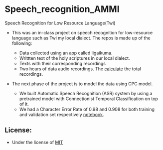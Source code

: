 # Speech_recognition_AMMI
Speech  Recognition for Low Resource Language(Twi)

- This was an in-class project on speech recognition for low-resource language such as Twi my local dialect. The repos is made up of the following:
    - Data collected using an app called ligaikuma. 
    - Writtten text of the holy scriptures in our local dialect. 
    - Texts with their corresponding recordings 
    - Two hours of data audio recordings. The [calculate](load_wav.py) the total recordings. 

- The next phase of the project is to model the data using CPC model. 
    - We built Automatic Speech Recognition (ASR) system by using a pretrained model with Connectionist Temporal Classification on top of it. 
    - We had a Character Error Rate of 0.98 and 0.908 for both training and validation set respectively [notebook](Speech_recognition_Twi.ipynb). 


## License:

- Under the license of [MIT](License.txt) 
